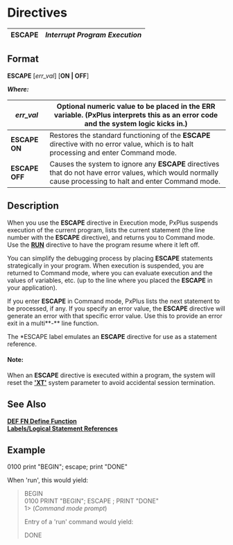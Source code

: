 # Directives 

**ESCAPE** |  **_Interrupt Program Execution_**  
---|---  
  
##  Format

**ESCAPE** [_err_val_] [**ON | OFF**]

**_Where:_**

_err_val_ |  Optional numeric value to be placed in the **ERR** variable. (PxPlus interprets this as an error code and the system logic kicks in.)  
---|---  
**ESCAPE ON** |  Restores the standard functioning of the **ESCAPE** directive with no error value, which is to halt processing and enter Command mode.  
**ESCAPE OFF** |  Causes the system to ignore any **ESCAPE** directives that do not have error values, which would normally cause processing to halt and enter Command mode.  
  
##  Description

When you use the **ESCAPE** directive in Execution mode, PxPlus suspends execution of the current program, lists the current statement (the line number with the **ESCAPE** directive), and returns you to Command mode. Use the **[RUN](run.md)** directive to have the program resume where it left off.

You can simplify the debugging process by placing **ESCAPE** statements strategically in your program. When execution is suspended, you are returned to Command mode, where you can evaluate execution and the values of variables, etc. (up to the line where you placed the **ESCAPE** in your application).

If you enter **ESCAPE** in Command mode, PxPlus lists the next statement to be processed, if any. If you specify an error value, the **ESCAPE** directive will generate an error with that specific error value. Use this to provide an error exit in a multi**-** line function.

The *ESCAPE label emulates an **ESCAPE** directive for use as a statement reference.

#### **Note:**  
When an **ESCAPE** directive is executed within a program, the system will reset the [**'XT'**](../parameters/xt.md) system parameter to avoid accidental session termination.

##  See Also

[**DEF FN Define Function**](def_fn.md)  
[**Labels/Logical Statement References**](../appendix/labels~logical_statement_references.md)

##  Example

0100 print "BEGIN"; escape; print "DONE"

When 'run', this would yield:

> BEGIN  
>  0100 PRINT "BEGIN"; ESCAPE ; PRINT "DONE"  
>  1> (_Command mode prompt_)  
>   
>  Entry of a 'run' command would yield:  
>   
>  DONE
